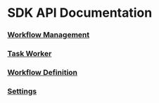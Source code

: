 # SDK API Documentation
### [Workflow Management](executor.md)
### [Task Worker](worker.md)
### [Workflow Definition](definition.md)
### [Settings](settings.md)